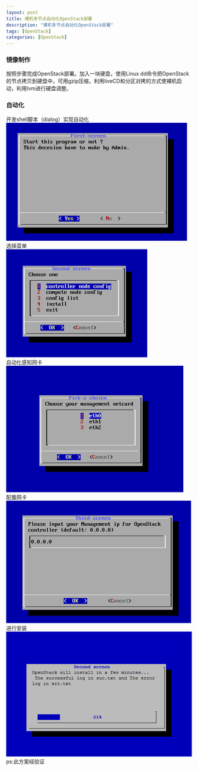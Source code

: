 ```yaml
---
layout: post
title: 裸机多节点自动化OpenStack部署
description: "裸机多节点自动化OpenStack部署"
tags: [OpenStack]
categories: [OpenStack]
---
```


###    镜像制作
按照步骤完成OpenStack部署。加入一块硬盘，使用Linux dd命令把OpenStack的节点拷贝到硬盘中，可用gzip压缩，利用liveCD和分区对拷的方式使裸机启动，利用lvm进行硬盘调整。

###    自动化
开发shell脚本（dialog）实现自动化  
![curl](/images/openstack_bare_mutinode_install/1.png)  
选择菜单  
![curl](/images/openstack_bare_mutinode_install/2.png)  
自动化感知网卡
![curl](/images/openstack_bare_mutinode_install/3.png)  
配置网卡  
![curl](/images/openstack_bare_mutinode_install/4.png)  
进行安装  
![curl](/images/openstack_bare_mutinode_install/5.png)  
ps:此方案经验证  